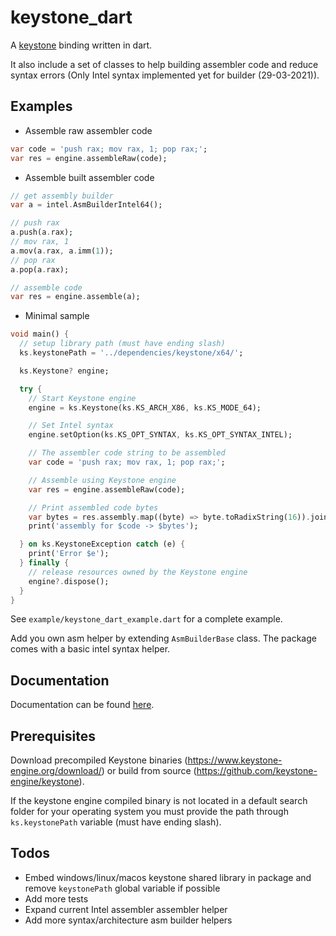 # keystone_dart

A [keystone](https://www.keystone-engine.org) binding written in dart.

It also include a set of classes to help building assembler code and reduce syntax errors (Only Intel syntax implemented yet for builder (29-03-2021)).

## Examples

* Assemble raw assembler code
```dart
var code = 'push rax; mov rax, 1; pop rax;';
var res = engine.assembleRaw(code);
```

* Assemble built assembler code
```dart
// get assembly builder
var a = intel.AsmBuilderIntel64();

// push rax
a.push(a.rax);
// mov rax, 1
a.mov(a.rax, a.imm(1));
// pop rax
a.pop(a.rax);

// assemble code
var res = engine.assemble(a);
```

* Minimal sample
```dart
void main() {
  // setup library path (must have ending slash)
  ks.keystonePath = '../dependencies/keystone/x64/';

  ks.Keystone? engine;

  try {
    // Start Keystone engine
    engine = ks.Keystone(ks.KS_ARCH_X86, ks.KS_MODE_64);

    // Set Intel syntax
    engine.setOption(ks.KS_OPT_SYNTAX, ks.KS_OPT_SYNTAX_INTEL);

    // The assembler code string to be assembled
    var code = 'push rax; mov rax, 1; pop rax;';

    // Assemble using Keystone engine
    var res = engine.assembleRaw(code);

    // Print assembled code bytes
    var bytes = res.assembly.map((byte) => byte.toRadixString(16)).join(' ');
    print('assembly for $code -> $bytes');

  } on ks.KeystoneException catch (e) {
    print('Error $e');
  } finally {
    // release resources owned by the Keystone engine
    engine?.dispose();
  }
}
```

See `example/keystone_dart_example.dart` for a complete example.

Add you own asm helper by extending `AsmBuilderBase` class. The package comes with a basic intel syntax helper.

## Documentation

Documentation can be found [here](https://pub.dev/documentation/keystone_dart/latest/).

## Prerequisites

Download precompiled Keystone binaries (https://www.keystone-engine.org/download/) or build from source (https://github.com/keystone-engine/keystone).

If the keystone engine compiled binary is not located in a default search folder for your operating system you must provide the path through `ks.keystonePath` variable (must have ending slash).

## Todos

* Embed windows/linux/macos keystone shared library in package and remove `keystonePath` global variable if possible
* Add more tests
* Expand current Intel assembler assembler helper
* Add more syntax/architecture asm builder helpers